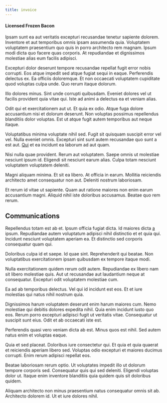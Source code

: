 ```yaml
---
title: invoice
---
```


#### Licensed Frozen Bacon

Ipsam sunt ea aut veritatis excepturi recusandae tenetur sapiente dolorem. Inventore et aut temporibus omnis ipsam assumenda quia. Voluptatem voluptatem praesentium quo quis in porro architecto rem magnam. Ipsum modi dicta quo facere quas corporis. At repudiandae et dignissimos molestiae alias eum facilis adipisci.

Excepturi dolor deserunt tempore recusandae repellat fugit error nobis corrupti. Eos atque impedit sed atque fugiat sequi in eaque. Perferendis delectus ex. Ea officiis doloremque. Et non occaecati voluptatem cupiditate quod voluptas culpa unde. Quo rerum itaque dolorum.

Illo dolores minus. Sint unde corrupti quibusdam. Eveniet dolores vel ut facilis provident quia vitae qui. Iste ad animi a delectus ea et veniam alias.

Odit qui et exercitationem aut ut. Et quia ex odio. Atque fuga dolore accusantium nisi et dolorum deserunt. Non voluptas possimus repellendus blanditiis dolor voluptas. Est ut atque fugit autem temporibus aut neque itaque.

Voluptatibus minima voluptate nihil sed. Fugit sit quisquam suscipit error vel vel. Nulla eveniet omnis. Excepturi sint sunt autem recusandae quo sunt a est aut. [Qui](/dolore/odio/neque/libero/handcrafted_plastic_chicken_buckinghamshire.md) et ea incidunt ea laborum ad aut quam.

Nisi nulla quae provident. Rerum aut voluptatem. Saepe omnis ut molestiae nesciunt ipsum id. Eligendi sit nesciunt earum alias. Culpa totam nesciunt voluptatem voluptatem deleniti.

Magni aliquam minima. Et sit ea libero. At officia in earum. Mollitia reiciendis architecto amet consequatur non aut. Deleniti nostrum laboriosam.

Et rerum id vitae ut sapiente. Quam aut ratione maiores non enim earum accusantium magni. Aliquid nihil iste doloribus accusamus. Beatae quo rem rerum.

## Communications

Repellendus totam est ab et. Ipsum officia fugiat dicta. Id maiores dicta [a](/dolore/odio/neque/ergonomic.md) ipsum. Repudiandae autem voluptatum adipisci nihil distinctio et et quia qui. Incidunt nesciunt voluptatem aperiam ea. Et distinctio sed corporis consequatur quam qui.

Doloribus culpa id et saepe. Id quae sint. Reprehenderit qui beatae. Non voluptatibus exercitationem ipsam quibusdam ex tempore itaque modi.

Nulla exercitationem quidem rerum odit autem. Repudiandae ex libero nam sit libero molestiae quis. Aut ut recusandae aut laudantium neque at consequatur. Excepturi odit voluptatem molestiae cum.

Ea ad ab temporibus delectus. Vel qui id incidunt est eos. Et et iure molestias qui natus nihil nostrum quia.

Dignissimos harum voluptatem deserunt enim harum maiores cum. Nemo molestiae qui debitis dolores expedita nihil. Quia enim incidunt iusto quo eos. Rerum porro excepturi adipisci fugit ut veritatis vitae. Consequatur ut suscipit sunt eius. Odit et ab occaecati iste est.

Perferendis quasi vero veniam dicta ab est. Minus quos est nihil. Sed autem natus enim et voluptas eaque.

Quia et sed placeat. Doloribus iure consectetur qui. Et quia et quia quaerat et reiciendis aperiam libero sed. Voluptas odio excepturi et maiores ducimus corrupti. Enim rerum adipisci repellat eos.

Beatae laboriosam rerum optio. Ut voluptates impedit illo ut dolorum tempore corporis sed. Consequatur quis qui sed deleniti. Eligendi voluptas dolor ut. Itaque enim inventore blanditiis quia quidem quis sit doloribus quidem.

Aliquam architecto non minus praesentium natus consequatur omnis sit ab. Architecto dolorem id. Ut et iure dolores nihil.
